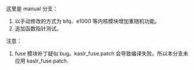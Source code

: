 这里是 manual 分支：
1. 以手动修改的方式为 bfq、e1000 等内核模块增加重随机功能。
2. 追加函数指针测试。

注意：
1. fuse 模块补丁疑似 bug。kaslr_fuse.patch 会导致编译失败。所以本分支未应用 kaslr_fuse.patch.
